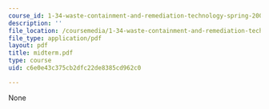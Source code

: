```yaml
---
course_id: 1-34-waste-containment-and-remediation-technology-spring-2004
description: ''
file_location: /coursemedia/1-34-waste-containment-and-remediation-technology-spring-2004/c6e0e43c375cb2dfc22de8385cd962c0_midterm.pdf
file_type: application/pdf
layout: pdf
title: midterm.pdf
type: course
uid: c6e0e43c375cb2dfc22de8385cd962c0

---
```

None